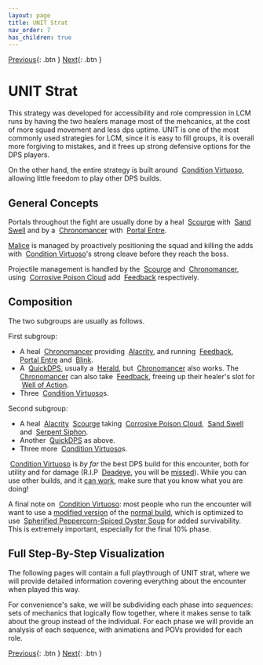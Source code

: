 ```yaml
---
layout: page
title: UNIT Strat
nav_order: 7
has_children: true
---
```


[Previous](../mechanics/strategies.html){: .btn } [Next](phase1.html){: .btn }

# UNIT Strat

This strategy was developed for accessibility and role compression in LCM runs by having the two healers manage most of the mehcanics, at the cost of more squad movement and less dps uptime.
UNIT is one of the most commonly used strategies for LCM, since it is easy to fill groups, it is overall more forgiving to mistakes, and it frees up strong defensive options for the DPS players.

On the other hand, the entire strategy is built around <img class="inline virtuoso"> [Condition Virtuoso], allowing little freedom to play other DPS builds.

## General Concepts

Portals throughout the fight are usually done by a heal <img class="inline scourge"> [Scourge] with <img class="inline sand-swell"> [Sand Swell] and by a <img class="inline chrono"> [Chronomancer] with <img class="inline portal"> [Portal Entre].

[Malice](../mechanics/aspects/malice.index) is managed by proactively positioning the squad and killing the adds with  <img class="inline virtuoso"> [Condition Virtuoso]'s strong cleave before they reach the boss.

Projectile management is handled by the <img class="inline scourge"> [Scourge] and <img class="inline chrono"> [Chronomancer], using <img class="inline cpc"> [Corrosive Poison Cloud] add <img class="inline feedback"> [Feedback] respectively.

## Composition
The two subgroups are usually as follows.

First subgroup:
- A heal <img class="inline chrono"> [Chronomancer] providing <img class="inline alacrity"> [Alacrity](https://wiki.guildwars2.com/wiki/Alacrity), and running <img class="inline feedback"> [Feedback], <img class="inline portal"> [Portal Entre] and <img class="inline blink"> [Blink](https://wiki.guildwars2.com/wiki/Blink).
- A <img class="inline quickness"> [QuickDPS](https://wiki.guildwars2.com/wiki/Quickness), usually a <img class="inline herald"> [Herald](https://wiki.guildwars2.com/wiki/Herald), but <img class="inline chrono"> [Chronomancer] also works. The <img class="inline chrono"> [Chronomancer] can also take <img class="inline feedback"> [Feedback], freeing up their healer's slot for <img class="inline woa"> [Well of Action](https://wiki.guildwars2.com/wiki/Well_of_Action).
- Three <img class="inline virtuoso"> [Condition Virtuoso]s.

Second subgroup:
- A heal <img class="inline alacrity"> [Alacrity](https://wiki.guildwars2.com/wiki/Alacrity) <img class="inline scourge"> [Scourge] taking <img class="inline cpc"> [Corrosive Poison Cloud], <img class="inline sand-swell"> [Sand Swell] and <img class="inline snake-succ"> [Serpent Siphon](https://wiki.guildwars2.com/wiki/Serpent_Siphon).
- Another <img class="inline quickness"> [QuickDPS](https://wiki.guildwars2.com/wiki/Quickness) as above.
- Three more <img class="inline virtuoso"> [Condition Virtuoso]s.

<img class="inline virtuoso"> [Condition Virtuoso] is _by far_ the best DPS build for this encounter, both for utility and for damage (R.I.P <img class="inline deadeye"> [Deadeye](https://wiki.guildwars2.com/wiki/Deadeye), you will be [missed](https://gw2wingman.nevermindcreations.de/log/29895-20240510-212219_tmplfeb_kill)). While you can use other builds, and it [can work](https://gw2wingman.nevermindcreations.de/log/YgJz-20240426-202340_cerus), make sure that you know what you are doing!

A final note on <img class="inline virtuoso"> [Condition Virtuoso]: most people who run the encounter will want to use a [modified version](http://en.gw2skills.net/editor/?PiwAgy3lVwQYKsEmLW6WdxdA-DyQY/o9oLrEaJzxoQaFvA89CIIBx2/tQ/DGUB-e) of the [normal build](https://snowcrows.com/builds/raids/mesmer/condition-virtuoso), which is optimized to use <img class="inline peppercorn"> [Spherified Peppercorn-Spiced Oyster Soup](https://wiki.guildwars2.com/wiki/Spherified_Peppercorn-Spiced_Oyster_Soup) for added survivability. This is extremely important, especially for the final 10% phase.

## Full Step-By-Step Visualization
The following pages will contain a full playthrough of UNIT strat, where we will provide detailed information covering everything about the encounter when played this way.

For convenience's sake, we will be subdividing each phase into _sequences_: sets of mechanics that logically flow together, where it makes sense to talk about the group instead of the individual. For each phase we will provide an analysis of each sequence, with animations and POVs provided for each role.

[Previous](../mechanics/strategies.html){: .btn } [Next](phase1.html){: .btn }

[Condition Virtuoso]: https://snowcrows.com/builds/raids/mesmer/condition-virtuoso
[Scourge]: https://wiki.guildwars2.com/wiki/Scourge
[Chronomancer]: https://wiki.guildwars2.com/wiki/Chronomancer
[Sand Swell]: https://wiki.guildwars2.com/wiki/Sand_Swell
[Portal Entre]: https://wiki.guildwars2.com/wiki/Portal_Entre
[Corrosive Poison Cloud]: https://wiki.guildwars2.com/wiki/Corrosive_Poison_Cloud
[Feedback]: https://wiki.guildwars2.com/wiki/Feedback